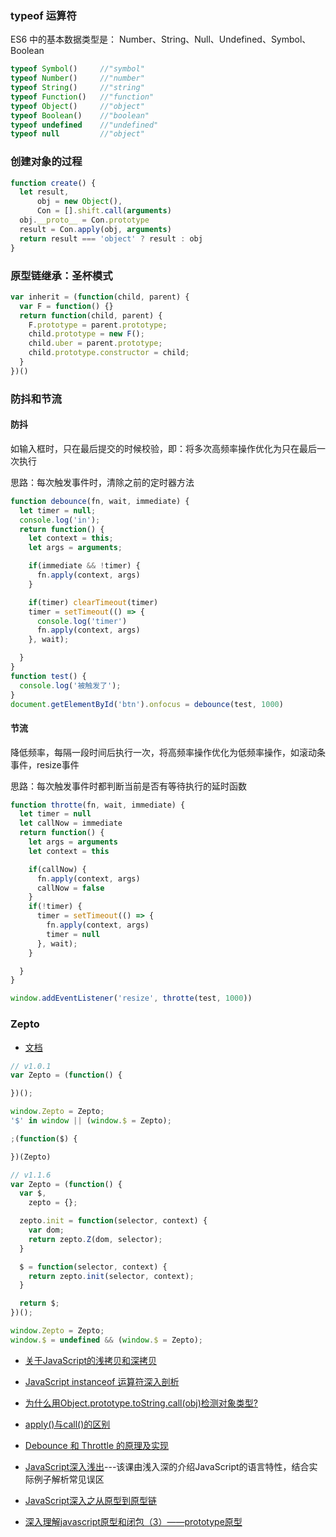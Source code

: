 ### typeof 运算符
ES6 中的基本数据类型是：
Number、String、Null、Undefined、Symbol、Boolean
```javascript
typeof Symbol()     //"symbol"
typeof Number()     //"number"
typeof String()     //"string"
typeof Function()   //"function"
typeof Object()     //"object"
typeof Boolean()    //"boolean"
typeof undefined    //"undefined"
typeof null         //"object"
```
### 创建对象的过程
```javascript
function create() {
  let result,
      obj = new Object(),
      Con = [].shift.call(arguments)
  obj.__proto__ = Con.prototype
  result = Con.apply(obj, arguments)
  return result === 'object' ? result : obj
}
```
### 原型链继承：圣杯模式
```javascript
var inherit = (function(child, parent) {
  var F = function() {}
  return function(child, parent) {
    F.prototype = parent.prototype;
    child.prototype = new F();
    child.uber = parent.prototype;
    child.prototype.constructor = child;
  }
})()
```
### 防抖和节流
#### 防抖
如输入框时，只在最后提交的时候校验，即：将多次高频率操作优化为只在最后一次执行

思路：每次触发事件时，清除之前的定时器方法

```javascript
function debounce(fn, wait, immediate) {
  let timer = null;
  console.log('in');
  return function() {
    let context = this;
    let args = arguments;

    if(immediate && !timer) {
      fn.apply(context, args)
    }

    if(timer) clearTimeout(timer)
    timer = setTimeout(() => {
      console.log('timer')
      fn.apply(context, args)
    }, wait);

  }
}
function test() {
  console.log('被触发了');
}
document.getElementById('btn').onfocus = debounce(test, 1000)
```

#### 节流
降低频率，每隔一段时间后执行一次，将高频率操作优化为低频率操作，如滚动条事件，resize事件

思路：每次触发事件时都判断当前是否有等待执行的延时函数
```javascript
function throtte(fn, wait, immediate) {
  let timer = null
  let callNow = immediate
  return function() {
    let args = arguments
    let context = this

    if(callNow) {
      fn.apply(context, args)
      callNow = false
    }
    if(!timer) {
      timer = setTimeout(() => {
        fn.apply(context, args)
        timer = null
      }, wait);
    }

  }
}

window.addEventListener('resize', throtte(test, 1000))
```
### Zepto
* [文档](http://www.kancloud.cn/wangfupeng/zepto-design-srouce/173680)
```javascript
// v1.0.1
var Zepto = (function() {

})();

window.Zepto = Zepto;
'$' in window || (window.$ = Zepto);

;(function($) {

})(Zepto)

// v1.1.6
var Zepto = (function() {
  var $,
    zepto = {};

  zepto.init = function(selector, context) {
    var dom;
    return zepto.Z(dom, selector);
  }

  $ = function(selector, context) {
    return zepto.init(selector, context);
  }

  return $;
})();

window.Zepto = Zepto;
window.$ = undefined && (window.$ = Zepto);
```

* [关于JavaScript的浅拷贝和深拷贝](https://www.cnblogs.com/Chen-XiaoJun/p/6217373.html)

* [JavaScript instanceof 运算符深入剖析](https://www.ibm.com/developerworks/cn/web/1306_jiangjj_jsinstanceof/index.html)
* [为什么用Object.prototype.toString.call(obj)检测对象类型?](https://www.cnblogs.com/youhong/p/6209054.html)
* [apply()与call()的区别](https://www.cnblogs.com/lengyuehuahun/p/5643625.html)
* [Debounce 和 Throttle 的原理及实现](https://www.tuicool.com/articles/YvyQRrv)
* [JavaScript深入浅出](https://www.imooc.com/learn/277)---该课由浅入深的介绍JavaScript的语言特性，结合实际例子解析常见误区
* [JavaScript深入之从原型到原型链](https://github.com/mqyqingfeng/Blog/issues/2)
* [深入理解javascript原型和闭包（3）——prototype原型](https://www.cnblogs.com/wangfupeng1988/p/3978131.html)
